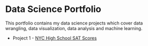 # Data Science Portfolio

This portfolio contains my data science projects which cover data wrangling, data visualization, data analysis and machine learning. 

* Project 1 - [NYC High School SAT Scores](https://github.com/apkim221/Data-Science-Portfolio/tree/master/Project%201)
